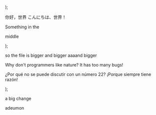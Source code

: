 );

你好，世界
こんにちは、世界！

Something
in
the

middle

);

so
the
file
is
bigger
and
bigger
aaaand
bigger

Why don't programmers like nature? It has too many bugs!

¿Por qué no se puede discutir con un número 22? ¡Porque siempre tiene razón!

);

a big change

adeumon
